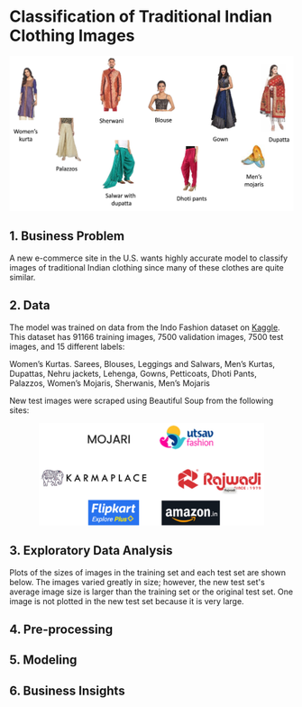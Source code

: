  Classification of Traditional Indian Clothing Images
==============================
<p align="center">
  <img src="images_for_readme/for_readme.jpg">
</p>

## 1. Business Problem
A new e-commerce site in the U.S. wants highly accurate model to classify images of traditional Indian clothing since many of these clothes are quite similar.

## 2. Data
The model was trained on data from the Indo Fashion dataset on [Kaggle](https://www.kaggle.com/datasets/validmodel/indo-fashion-dataset). This dataset has 91166 training images, 7500 validation images, 7500 test images, and 15 different labels: 

Women’s Kurtas. Sarees, Blouses, Leggings and Salwars, Men’s Kurtas, Dupattas, Nehru jackets, Lehenga, Gowns, Petticoats, Dhoti Pants, Palazzos, Women’s Mojaris, Sherwanis, Men’s Mojaris

New test images were scraped using Beautiful Soup from the following sites:
 
<p align="center">
  <img src="images_for_readme/sites.jpg" width="400">
</p>

## 3. Exploratory Data Analysis
Plots of the sizes of images in the training set and each test set are shown below. The images varied greatly in size; however, the new test set's average image size is larger than the training set or the original test set. One image is not plotted in the new test set because it is very large.

## 4. Pre-processing
## 5. Modeling
## 6. Business Insights

